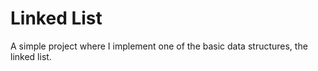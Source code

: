 # Linked List
A simple project where I implement one of the basic data structures, the linked
list.
